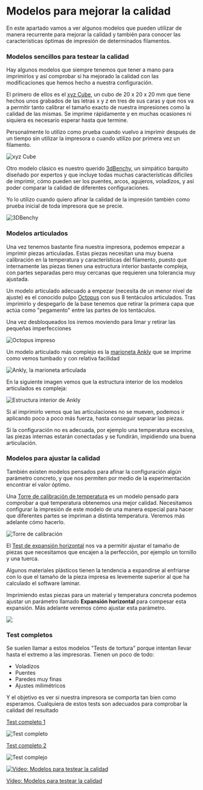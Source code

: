 # Modelos para mejorar la calidad

En este apartado vamos a ver algunos modelos que pueden utilizar de manera recurrente para mejorar la calidad y también para conocer las características óptimas de impresión de determinados filamentos.

### Modelos sencillos para testear la calidad

Hay algunos modelos que siempre tenemos que tener a mano para imprimirlos y así comprobar si ha mejorado la calidad con las modificaciones que hemos hecho  a nuestra configuración.

El primero de ellos es el [xyz Cube](https://www.thingiverse.com/thing:1278865),  un cubo de 20 x 20 x 20 mm  que tiene hechos unos grabados de las letras x y z en tres de sus caras y que nos va a permitir tanto calibrar el tamaño exacto de nuestra impresiones como la calidad de las mismas.  Se imprime rápidamente  y en muchas ocasiones ni siquiera es necesario esperar hasta que termine.

Personalmente lo utilizo como prueba cuando vuelvo a imprimir después de un tiempo sin utilizar la impresora o cuando utilizo por primera vez un filamento.


![xyz Cube](./images/34dcf6594a055b63bccf0ce58f21f1d3_preview_card.jpg)


Otro modelo clásico es nuestro querido [3dBenchy](https://www.thingiverse.com/thing:763622),  un simpático barquito diseñado por expertos y que incluye todas muchas características difíciles de imprimir,  cómo pueden ser los puentes, arcos, agujeros, voladizos, y así poder comparar la calidad de diferentes configuraciones. 

Yo lo utilizo cuando quiero afinar la calidad de la impresión también como prueba inicial de toda impresora que se precie. 


![3DBenchy](./images/3DBenchy.jpeg)

### Modelos articulados

Una vez tenemos bastante fina nuestra impresora, podemos empezar a imprimir piezas articuladas. Estas piezas necesitan  una muy buena calibración en la temperatura y características del filamento, puesto que internamente las piezas tienen una estructura interior bastante compleja, con partes separadas pero muy cercanas que requieren una tolerancia muy ajustada.

Un modelo articulado adecuado a empezar (necesita de un menor nivel de ajuste) es el conocido pulpo [Octopus](https://www.thingiverse.com/thing:3495390) con sus 8 tentáculos articulados. Tras imprimirlo y despegarlo de la base tenemos que retirar la primera capa que actúa como "pegamento" entre las partes de los tentáculos. 

Una vez desbloqueados los iremos moviendo para limar y retirar las pequeñas imperfecciones

![Octopus impreso](./images/octupus.jpg)

Un modelo articulado más complejo es la [marioneta Ankly](https://www.thingiverse.com/thing:2431184) que se imprime como vemos tumbado y con relativa facilidad

![Ankly, la marioneta articulada](./images/ankly.jpg)

En la siguiente imagen vemos que la estructura interior de los modelos articulados es compleja:

![Estructura interior de Ankly](./images/Ankly_inside.png)

Si al imprimirlo vemos que las articulaciones no se mueven, podemos ir aplicando poco a poco más fuerza, hasta conseguir separar las piezas. 

Si la configuración no es adecuada, por ejemplo una temperatura excesiva, las piezas internas estarán conectadas y se fundirán, impidiendo una buena articulación.

### Modelos para ajustar la calidad

También existen modelos pensados para afinar la configuración algún parámetro concreto, y que nos permiten por medio de la experimentación encontrar el valor óptimo.

Una [Torre de calibración de temperatura](https://www.thingiverse.com/thing:2729076) es un modelo pensado para comprobar a qué temperatura obtenemos una mejor calidad. Necesitamos configurar la impresión de este modelo de una manera especial para hacer que diferentes partes se impriman a distinta temperatura. Veremos más adelante cómo hacerlo.

![Torre de calibración](./images/567a2bd8967679dce240352282964513_preview_card.jpg)

El [Test de expansión horizontal](https://www.thingiverse.com/thing:1662342) nos va a permitir ajustar el tamaño de piezas que necesitamos que encajen a la perfección, por ejemplo un tornillo y una tuerca. 

Algunos materiales plásticos tienen la tendencia a expandirse al enfriarse con lo que el tamaño de la pieza impresa es levemente superior al que ha calculado el software laminar. 

Imprimiendo estas piezas para un material y temperatura concreta podemos ajustar un parámetro llamado **Expansión horizontal** para compesar esta expansión. Más adelante veremos cómo ajustar esta parámetro.

![](./images/Test_expansion_horizontal.jpg)


### Test completos

Se suelen llamar a estos modelos "Tests de tortura" porque intentan llevar hasta el extremo a las impresoras. Tienen un poco de todo:

* Voladizos
* Puentes
* Paredes muy finas
* Ajustes milimétricos

Y el objetivo es ver si nuestra impresora se comporta tan bien como esperamos. Cualquiera de estos tests son adecuados para comprobar la calidad del resultado


[Test completo 1 ](https://www.thingiverse.com/thing:1363023)

![Test completo](./images/TestCompleto.jpg)

[Test completo 2](https://www.thingiverse.com/thing:2656594)

![Test complejo](./images/TestComplejo1.jpeg)


[![Vídeo: Modelos para testear la calidad](https://img.youtube.com/vi/6I6bvXn1ZUw/0.jpg)](https://drive.google.com/file/d/1btSOGQZCiA8Fd1DUBOTFdG3z-HdJys8a/view?usp=sharing)


[Vídeo: Modelos para testear la calidad](https://drive.google.com/file/d/1btSOGQZCiA8Fd1DUBOTFdG3z-HdJys8a/view?usp=sharing)

